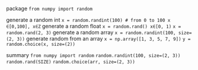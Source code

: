 package 
	`from numpy import random`

generate a random int 
	`x = random.randint(100) # from 0 to 100 x ∈[0,100], x∈Z`
generate a random float
	`x = random.rand() x∈[0, 1)`
	`x = random.rand(2, 3)`
generate a random array 
	`x = random.randint(100, size=(2, 3))`
generate random from an array 
	`x = np.array([1, 3, 5, 7, 9])`
	`y = random.choice(x, size=(2))`

summary 
`from numpy import random`
`random.randint(100, size=(2, 3))`
`random.rand(SIZE)`
`random.choice(arr, size=(2, 3))`

